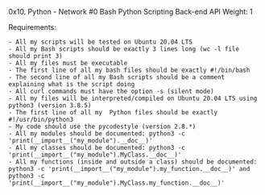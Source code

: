 0x10. Python - Network #0
Bash
Python
Scripting
Back-end
API
 Weight: 1

Requirements:

	- All my scripts will be tested on Ubuntu 20.04 LTS
	- All my Bash scripts should be exactly 3 lines long (wc -l file should print 3)
	- All my files must be executable
	- The first line of all my bash files should be exactly #!/bin/bash
	- The second line of all my Bash scripts should be a comment explaining what is the script doing
	- All curl commands must have the option -s (silent mode)
	- All my files will be interpreted/compiled on Ubuntu 20.04 LTS using python3 (version 3.8.5)
	- The first line of all my  Python files should be exactly #!/usr/bin/python3
	- My code should use the pycodestyle (version 2.8.*)
	- All my modules should be documented: python3 -c 'print(__import__("my_module").__doc__)'
	- All my classes should be documented: python3 -c 'print(__import__("my_module").MyClass.__doc__)'
	- All my functions (inside and outside a class) should be documented: python3 -c 'print(__import__("my_module").my_function.__doc__)' and python3 -c 'print(__import__("my_module").MyClass.my_function.__doc__)' 
